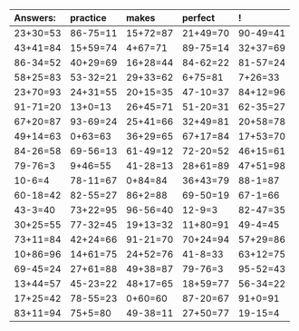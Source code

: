 | Answers: | practice | makes | perfect | ! |
| :--- | :--- | :--- | :--- | :--- |
| 23+30=53 | 86-75=11 | 15+72=87 | 21+49=70 | 90-49=41 | 
| 43+41=84 | 15+59=74 | 4+67=71 | 89-75=14 | 32+37=69 | 
| 86-34=52 | 40+29=69 | 16+28=44 | 84-62=22 | 81-57=24 | 
| 58+25=83 | 53-32=21 | 29+33=62 | 6+75=81 | 7+26=33 | 
| 23+70=93 | 24+31=55 | 20+15=35 | 47-10=37 | 84+12=96 | 
| 91-71=20 | 13+0=13 | 26+45=71 | 51-20=31 | 62-35=27 | 
| 67+20=87 | 93-69=24 | 25+41=66 | 32+49=81 | 20+58=78 | 
| 49+14=63 | 0+63=63 | 36+29=65 | 67+17=84 | 17+53=70 | 
| 84-26=58 | 69-56=13 | 61-49=12 | 72-20=52 | 46+15=61 | 
| 79-76=3 | 9+46=55 | 41-28=13 | 28+61=89 | 47+51=98 | 
| 10-6=4 | 78-11=67 | 0+84=84 | 36+43=79 | 88-1=87 | 
| 60-18=42 | 82-55=27 | 86+2=88 | 69-50=19 | 67-1=66 | 
| 43-3=40 | 73+22=95 | 96-56=40 | 12-9=3 | 82-47=35 | 
| 30+25=55 | 77-32=45 | 19+13=32 | 11+80=91 | 49-4=45 | 
| 73+11=84 | 42+24=66 | 91-21=70 | 70+24=94 | 57+29=86 | 
| 10+86=96 | 14+61=75 | 24+52=76 | 41-8=33 | 63+12=75 | 
| 69-45=24 | 27+61=88 | 49+38=87 | 79-76=3 | 95-52=43 | 
| 13+44=57 | 45-23=22 | 48+17=65 | 18+59=77 | 56-34=22 | 
| 17+25=42 | 78-55=23 | 0+60=60 | 87-20=67 | 91+0=91 | 
| 83+11=94 | 75+5=80 | 49-38=11 | 27+50=77 | 19-15=4 | 
